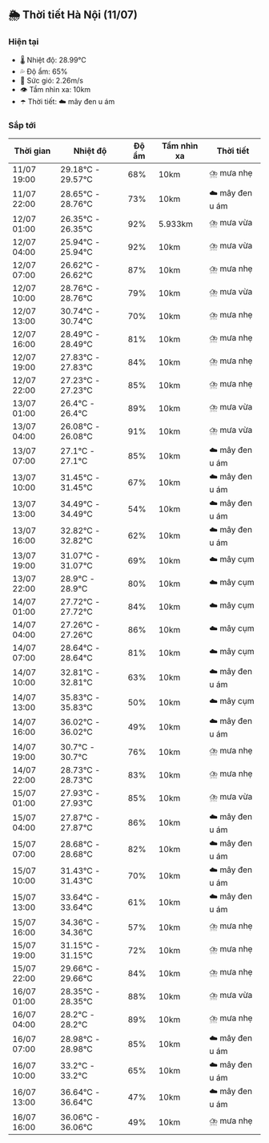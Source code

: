 ## 🌦️ Thời tiết Hà Nội (11/07)

### Hiện tại

- 🌡️ Nhiệt độ: 28.99℃
- 💦 Độ ẩm: 65%
- 💨 Sức gió: 2.26m/s
- 👁️ Tầm nhìn xa: 10km
- ☂️ Thời tiết: ☁️ mây đen u ám

### Sắp tới

| Thời gian | Nhiệt độ | Độ ẩm | Tầm nhìn xa | Thời tiết |
| --- | --- | --- | --- | --- |
| 11/07 19:00 | 29.18℃ - 29.57℃ | 68% | 10km | ⛈️ mưa nhẹ |
| 11/07 22:00 | 28.65℃ - 28.76℃ | 73% | 10km | ☁️ mây đen u ám |
| 12/07 01:00 | 26.35℃ - 26.35℃ | 92% | 5.933km | ⛈️ mưa vừa |
| 12/07 04:00 | 25.94℃ - 25.94℃ | 92% | 10km | ⛈️ mưa vừa |
| 12/07 07:00 | 26.62℃ - 26.62℃ | 87% | 10km | ⛈️ mưa nhẹ |
| 12/07 10:00 | 28.76℃ - 28.76℃ | 79% | 10km | ⛈️ mưa vừa |
| 12/07 13:00 | 30.74℃ - 30.74℃ | 70% | 10km | ⛈️ mưa nhẹ |
| 12/07 16:00 | 28.49℃ - 28.49℃ | 81% | 10km | ⛈️ mưa nhẹ |
| 12/07 19:00 | 27.83℃ - 27.83℃ | 84% | 10km | ⛈️ mưa nhẹ |
| 12/07 22:00 | 27.23℃ - 27.23℃ | 85% | 10km | ⛈️ mưa nhẹ |
| 13/07 01:00 | 26.4℃ - 26.4℃ | 89% | 10km | ⛈️ mưa vừa |
| 13/07 04:00 | 26.08℃ - 26.08℃ | 91% | 10km | ⛈️ mưa vừa |
| 13/07 07:00 | 27.1℃ - 27.1℃ | 85% | 10km | ☁️ mây đen u ám |
| 13/07 10:00 | 31.45℃ - 31.45℃ | 67% | 10km | ☁️ mây đen u ám |
| 13/07 13:00 | 34.49℃ - 34.49℃ | 54% | 10km | ☁️ mây đen u ám |
| 13/07 16:00 | 32.82℃ - 32.82℃ | 62% | 10km | ☁️ mây đen u ám |
| 13/07 19:00 | 31.07℃ - 31.07℃ | 69% | 10km | ☁️ mây cụm |
| 13/07 22:00 | 28.9℃ - 28.9℃ | 80% | 10km | ☁️ mây cụm |
| 14/07 01:00 | 27.72℃ - 27.72℃ | 84% | 10km | ☁️ mây cụm |
| 14/07 04:00 | 27.26℃ - 27.26℃ | 86% | 10km | ☁️ mây cụm |
| 14/07 07:00 | 28.64℃ - 28.64℃ | 81% | 10km | ☁️ mây cụm |
| 14/07 10:00 | 32.81℃ - 32.81℃ | 63% | 10km | ☁️ mây đen u ám |
| 14/07 13:00 | 35.83℃ - 35.83℃ | 50% | 10km | ☁️ mây cụm |
| 14/07 16:00 | 36.02℃ - 36.02℃ | 49% | 10km | ☁️ mây đen u ám |
| 14/07 19:00 | 30.7℃ - 30.7℃ | 76% | 10km | ⛈️ mưa nhẹ |
| 14/07 22:00 | 28.73℃ - 28.73℃ | 83% | 10km | ⛈️ mưa nhẹ |
| 15/07 01:00 | 27.93℃ - 27.93℃ | 85% | 10km | ⛈️ mưa vừa |
| 15/07 04:00 | 27.87℃ - 27.87℃ | 86% | 10km | ☁️ mây đen u ám |
| 15/07 07:00 | 28.68℃ - 28.68℃ | 82% | 10km | ☁️ mây đen u ám |
| 15/07 10:00 | 31.43℃ - 31.43℃ | 70% | 10km | ☁️ mây đen u ám |
| 15/07 13:00 | 33.64℃ - 33.64℃ | 61% | 10km | ☁️ mây đen u ám |
| 15/07 16:00 | 34.36℃ - 34.36℃ | 57% | 10km | ⛈️ mưa nhẹ |
| 15/07 19:00 | 31.15℃ - 31.15℃ | 72% | 10km | ⛈️ mưa nhẹ |
| 15/07 22:00 | 29.66℃ - 29.66℃ | 84% | 10km | ⛈️ mưa nhẹ |
| 16/07 01:00 | 28.35℃ - 28.35℃ | 88% | 10km | ⛈️ mưa vừa |
| 16/07 04:00 | 28.2℃ - 28.2℃ | 89% | 10km | ⛈️ mưa nhẹ |
| 16/07 07:00 | 28.98℃ - 28.98℃ | 85% | 10km | ☁️ mây đen u ám |
| 16/07 10:00 | 33.2℃ - 33.2℃ | 65% | 10km | ☁️ mây đen u ám |
| 16/07 13:00 | 36.64℃ - 36.64℃ | 47% | 10km | ☁️ mây đen u ám |
| 16/07 16:00 | 36.06℃ - 36.06℃ | 49% | 10km | ⛈️ mưa nhẹ |
